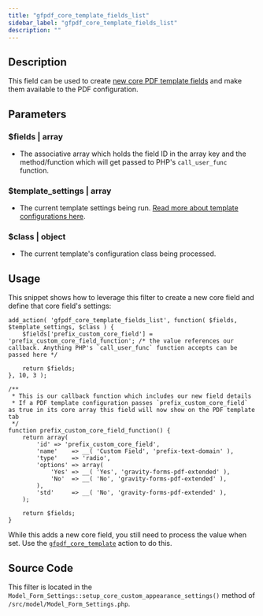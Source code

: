```yaml
---
title: "gfpdf_core_template_fields_list"
sidebar_label: "gfpdf_core_template_fields_list"
description: ""
---
```


## Description

This field can be used to create [new core PDF template fields](developer-template-configuration-and-image.md#core-fields) and make them available to the PDF configuration.

## Parameters

### $fields | array
*  The associative array which holds the field ID in the array key and the method/function which will get passed to PHP's `call_user_func` function.

### $template_settings | array
*  The current template settings being run. [Read more about template configurations here](developer-template-configuration-and-image.md#core-fields).

### $class | object
*  The current template's configuration class being processed.

## Usage

This snippet shows how to leverage this filter to create a new core field and define that core field's settings:

```
add_action( 'gfpdf_core_template_fields_list', function( $fields, $template_settings, $class ) {
	$fields['prefix_custom_core_field'] = 'prefix_custom_core_field_function'; /* the value references our callback. Anything PHP's `call_user_func` function accepts can be passed here */

	return $fields;
}, 10, 3 );

/**
 * This is our callback function which includes our new field details
 * If a PDF template configuration passes `prefix_custom_core_field` as true in its core array this field will now show on the PDF template tab
 */
function prefix_custom_core_field_function() {
	return array(
		'id' => 'prefix_custom_core_field',
		'name'    => __( 'Custom Field', 'prefix-text-domain' ),
		'type'    => 'radio',
		'options' => array(
			'Yes' => __( 'Yes', 'gravity-forms-pdf-extended' ),
			'No'  => __( 'No', 'gravity-forms-pdf-extended' ),
		),
		'std'     => __( 'No', 'gravity-forms-pdf-extended' ),
	);

	return $fields;
}
```

While this adds a new core field, you still need to process the value when set. Use the [`gfpdf_core_template`](gfpdf_core_template.md) action to do this.

## Source Code

This filter is located in the `Model_Form_Settings::setup_core_custom_appearance_settings()` method of `/src/model/Model_Form_Settings.php`.
